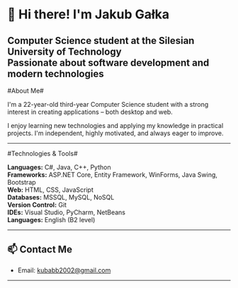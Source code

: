 # 👋 Hi there! I'm Jakub Gałka

Computer Science student at the Silesian University of Technology  
Passionate about software development and modern technologies  
---

#About Me#

I'm a 22-year-old third-year Computer Science student with a strong interest in creating applications – both desktop and web.

I enjoy learning new technologies and applying my knowledge in practical projects. I'm independent, highly motivated, and always eager to improve.

---

#Technologies & Tools#

**Languages:** C#, Java, C++, Python  
**Frameworks:** ASP.NET Core, Entity Framework, WinForms, Java Swing, Bootstrap  
**Web:** HTML, CSS, JavaScript  
**Databases:** MSSQL, MySQL, NoSQL  
**Version Control:** Git  
**IDEs:** Visual Studio, PyCharm, NetBeans  
**Languages:** English (B2 level)

---

## 📫 Contact Me

- Email: kubabb2002@gmail.com  

---
